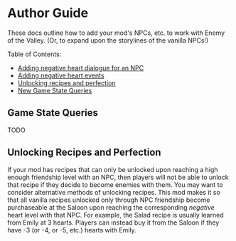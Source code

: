 # Author Guide

These docs outline how to add your mod's NPCs, etc. to work with Enemy of the Valley. (Or, to expand upon the storylines of the vanilla NPCs!)

Table of Contents:

- [Adding negative heart dialogue for an NPC](dialogue.md)
- [Adding negative heart events](events.md)
- [Unlocking recipes and perfection](#unlocking-recipes-and-perfection)
- [New Game State Queries](#game-state-queries)

## Game State Queries

TODO

## Unlocking Recipes and Perfection

If your mod has recipes that can only be unlocked upon reaching a high enough friendship level with an NPC, then
players will not be able to unlock that recipe if they decide to become enemies with them. You may want to consider
alternative methods of unlocking recipes. This mod makes it so that all vanilla recipes unlocked only through
NPC friendship become purchaseable at the Saloon upon reaching the corresponding *negative* heart level with that NPC.
For example, the Salad recipe is usually learned from Emily at 3 hearts. Players can instead buy it from the Saloon if
they have -3 (or -4, or -5, etc.) hearts with Emily.
